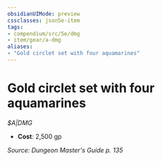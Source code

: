 ```yaml
---
obsidianUIMode: preview
cssclasses: json5e-item
tags:
- compendium/src/5e/dmg
- item/gear/a-dmg
aliases: 
- "Gold circlet set with four aquamarines"
---
```

# Gold circlet set with four aquamarines
*$A|DMG*  

- **Cost**: 2,500 gp

*Source: Dungeon Master's Guide p. 135*